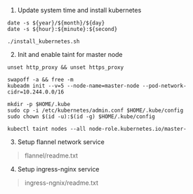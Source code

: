 1. Update system time and install kubernetes
```
date -s ${year}/${month}/${day}
date -s ${hour}:${minute}:${second}

./install_kubernetes.sh
```

2. Init and enable taint for master node
```
unset http_proxy && unset https_proxy

swapoff -a && free -m
kubeadm init --v=5 --node-name=master-node --pod-network-cidr=10.244.0.0/16

mkdir -p $HOME/.kube
sudo cp -i /etc/kubernetes/admin.conf $HOME/.kube/config
sudo chown $(id -u):$(id -g) $HOME/.kube/config

kubectl taint nodes --all node-role.kubernetes.io/master-
```

3. Setup flannel network service
> flannel/readme.txt

4. Setup ingress-nginx service
> ingress-ngnix/readme.txt
